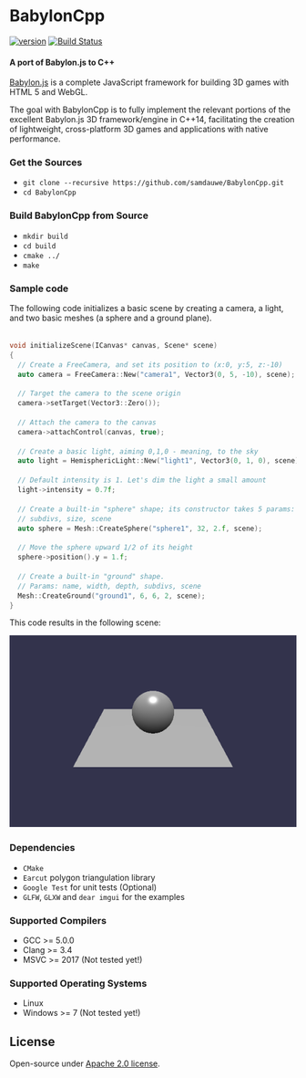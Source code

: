 BabylonCpp
===========

[![version](http://img.shields.io/SemVer/2.5.0.png)](http://semver.org/spec/v2.5.0.html)
[![Build Status](https://travis-ci.org/samdauwe/BabylonCpp.svg?branch=master)](https://travis-ci.org/samdauwe/BabylonCpp)

#### A port of Babylon.js to C++ #####

[Babylon.js](http://www.babylonjs.com) is a complete JavaScript framework for building 3D games with HTML 5 and WebGL.

The goal with BabylonCpp is to fully implement the relevant portions of the excellent Babylon.js 3D framework/engine in C++14, facilitating the creation of lightweight, cross-platform 3D games and applications with native performance.

### Get the Sources ###
* `git clone --recursive https://github.com/samdauwe/BabylonCpp.git`
* `cd BabylonCpp`

### Build BabylonCpp from Source ###
* `mkdir build`
* `cd build`
* `cmake ../`
* `make`

### Sample code ###

The following code initializes a basic scene by creating a camera, a light, and two basic meshes (a sphere and a ground plane).

```c++

void initializeScene(ICanvas* canvas, Scene* scene)
{
  // Create a FreeCamera, and set its position to (x:0, y:5, z:-10)
  auto camera = FreeCamera::New("camera1", Vector3(0, 5, -10), scene);

  // Target the camera to the scene origin
  camera->setTarget(Vector3::Zero());

  // Attach the camera to the canvas
  camera->attachControl(canvas, true);

  // Create a basic light, aiming 0,1,0 - meaning, to the sky
  auto light = HemisphericLight::New("light1", Vector3(0, 1, 0), scene);

  // Default intensity is 1. Let's dim the light a small amount
  light->intensity = 0.7f;

  // Create a built-in "sphere" shape; its constructor takes 5 params: name,
  // subdivs, size, scene
  auto sphere = Mesh::CreateSphere("sphere1", 32, 2.f, scene);

  // Move the sphere upward 1/2 of its height
  sphere->position().y = 1.f;

  // Create a built-in "ground" shape.
  // Params: name, width, depth, subdivs, scene
  Mesh::CreateGround("ground1", 6, 6, 2, scene);
}

```

This code results in the following scene:

![Basic scene](assets/screenshots/basic_scene.png?raw=true "Basic scene")

### Dependencies ###
* `CMake`
* `Earcut` polygon triangulation library
* `Google Test` for unit tests (Optional)
* `GLFW`, `GLXW` and `dear imgui` for the examples

### Supported Compilers ###
* GCC >= 5.0.0
* Clang >= 3.4
* MSVC >= 2017 (Not tested yet!)

### Supported Operating Systems ###
* Linux
* Windows >= 7 (Not tested yet!)

## License
Open-source under [Apache 2.0 license](http://www.tldrlegal.com/license/apache-license-2.0-%28apache-2.0%29).
